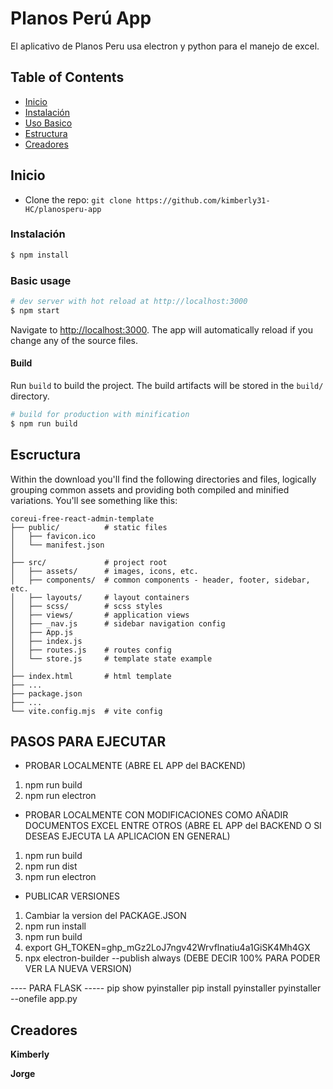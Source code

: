 # Planos Perú App

El aplicativo de Planos Peru usa electron y python para el manejo de excel.

## Table of Contents

- [Inicio](#inicio)
- [Instalación](#instalacion)
- [Uso Basico](#uso-basico)
- [Estructura](#estructura)
- [Creadores](#creadores)

## Inicio

- Clone the repo: `git clone https://github.com/kimberly31-HC/planosperu-app`

### Instalación

```bash
$ npm install
```

### Basic usage

```bash
# dev server with hot reload at http://localhost:3000
$ npm start
```

Navigate to [http://localhost:3000](http://localhost:3000). The app will automatically reload if you change any of the source files.

#### Build

Run `build` to build the project. The build artifacts will be stored in the `build/` directory.

```bash
# build for production with minification
$ npm run build
```

## Escructura

Within the download you'll find the following directories and files, logically grouping common assets and providing both compiled and minified variations. You'll see something like this:

```
coreui-free-react-admin-template
├── public/          # static files
│   ├── favicon.ico
│   └── manifest.json
│
├── src/             # project root
│   ├── assets/      # images, icons, etc.
│   ├── components/  # common components - header, footer, sidebar, etc.
│   ├── layouts/     # layout containers
│   ├── scss/        # scss styles
│   ├── views/       # application views
│   ├── _nav.js      # sidebar navigation config
│   ├── App.js
│   ├── index.js
│   ├── routes.js    # routes config
│   └── store.js     # template state example
│
├── index.html       # html template
├── ...
├── package.json
├── ...
└── vite.config.mjs  # vite config
```

## PASOS PARA EJECUTAR

- PROBAR LOCALMENTE (ABRE EL APP del BACKEND)
1. npm run build
2. npm run electron

- PROBAR LOCALMENTE CON MODIFICACIONES COMO AÑADIR DOCUMENTOS EXCEL ENTRE OTROS (ABRE EL APP del BACKEND O SI DESEAS EJECUTA LA APLICACION EN GENERAL)
1. npm run build
2. npm run dist
3. npm run electron

- PUBLICAR VERSIONES
1. Cambiar la version del PACKAGE.JSON
2. npm run install
3. npm run build
4. export GH_TOKEN=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
5. npx electron-builder --publish always (DEBE DECIR 100% PARA PODER VER LA NUEVA VERSION)

---- PARA FLASK -----
pip show pyinstaller
pip install pyinstaller
pyinstaller --onefile app.py


## Creadores

**Kimberly**

**Jorge**
